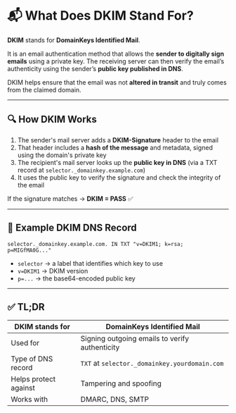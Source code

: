 # 📬 What Does DKIM Stand For?

**DKIM** stands for **DomainKeys Identified Mail**.

It is an email authentication method that allows the **sender to digitally sign emails** using a private key. The receiving server can then verify the email’s authenticity using the sender’s **public key published in DNS**.

DKIM helps ensure that the email was not **altered in transit** and truly comes from the claimed domain.

---

## 🔍 How DKIM Works

1. The sender's mail server adds a **DKIM-Signature** header to the email
2. That header includes a **hash of the message** and metadata, signed using the domain's private key
3. The recipient's mail server looks up the **public key in DNS** (via a TXT record at `selector._domainkey.example.com`)
4. It uses the public key to verify the signature and check the integrity of the email

If the signature matches → **DKIM = PASS** ✅

---

## 🧪 Example DKIM DNS Record

```dns
selector._domainkey.example.com. IN TXT "v=DKIM1; k=rsa; p=MIGfMA0G..."
```

- `selector` → a label that identifies which key to use
- `v=DKIM1` → DKIM version
- `p=...` → the base64-encoded public key

---

## ✅ TL;DR

| DKIM stands for       | **DomainKeys Identified Mail**                          |
|------------------------|----------------------------------------------------------|
| Used for               | Signing outgoing emails to verify authenticity          |
| Type of DNS record     | `TXT` at `selector._domainkey.yourdomain.com`           |
| Helps protect against  | Tampering and spoofing                                   |
| Works with             | DMARC, DNS, SMTP                                         |
